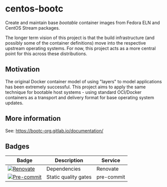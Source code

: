 # centos-bootc

Create and maintain base *bootable* container images from Fedora ELN and
CentOS Stream packages.

The longer term vision of this project is that the build infrastructure
(and possibly some of the container definitions) move into the respective
upstream operating systems.  For now, this project acts as a more central
point for this across these distributions.

## Motivation

The original Docker container model of using "layers" to model
applications has been extremely successful.  This project
aims to apply the same technique for bootable host systems - using
standard OCI/Docker containers as a transport and delivery format
for base operating system updates.

## More information

See: <https://bootc-org.gitlab.io/documentation/>

## Badges

| Badge                   | Description          | Service      |
| ----------------------- | -------------------- | ------------ |
| [![Renovate][1]][2]     | Dependencies         | Renovate     |
| [![Pre-commit][3]][4]   | Static quality gates | pre-commit   |

[1]: https://img.shields.io/badge/renovate-enabled-brightgreen?logo=renovate
[2]: https://renovatebot.com
[3]: https://img.shields.io/badge/pre--commit-enabled-brightgreen?logo=pre-commit
[4]: https://pre-commit.com/
